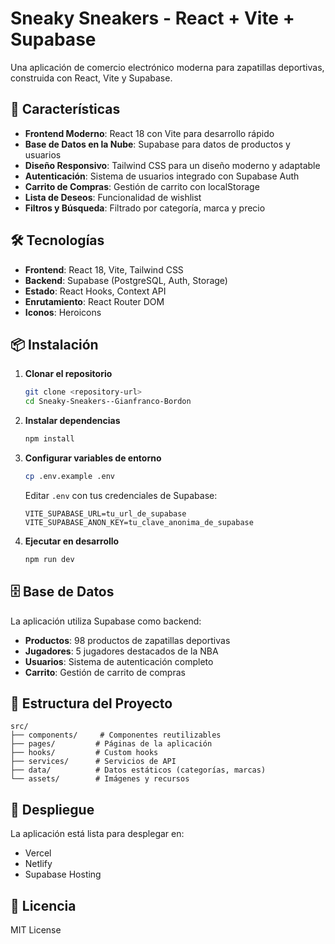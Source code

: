 # Sneaky Sneakers - React + Vite + Supabase

Una aplicación de comercio electrónico moderna para zapatillas deportivas, construida con React, Vite y Supabase.

## 🚀 Características

- **Frontend Moderno**: React 18 con Vite para desarrollo rápido
- **Base de Datos en la Nube**: Supabase para datos de productos y usuarios
- **Diseño Responsivo**: Tailwind CSS para un diseño moderno y adaptable
- **Autenticación**: Sistema de usuarios integrado con Supabase Auth
- **Carrito de Compras**: Gestión de carrito con localStorage
- **Lista de Deseos**: Funcionalidad de wishlist
- **Filtros y Búsqueda**: Filtrado por categoría, marca y precio

## 🛠️ Tecnologías

- **Frontend**: React 18, Vite, Tailwind CSS
- **Backend**: Supabase (PostgreSQL, Auth, Storage)
- **Estado**: React Hooks, Context API
- **Enrutamiento**: React Router DOM
- **Iconos**: Heroicons

## 📦 Instalación

1. **Clonar el repositorio**
   ```bash
   git clone <repository-url>
   cd Sneaky-Sneakers--Gianfranco-Bordon
   ```

2. **Instalar dependencias**
   ```bash
   npm install
   ```

3. **Configurar variables de entorno**
   ```bash
   cp .env.example .env
   ```
   
   Editar `.env` con tus credenciales de Supabase:
   ```
   VITE_SUPABASE_URL=tu_url_de_supabase
   VITE_SUPABASE_ANON_KEY=tu_clave_anonima_de_supabase
   ```

4. **Ejecutar en desarrollo**
   ```bash
   npm run dev
   ```

## 🗄️ Base de Datos

La aplicación utiliza Supabase como backend:
- **Productos**: 98 productos de zapatillas deportivas
- **Jugadores**: 5 jugadores destacados de la NBA
- **Usuarios**: Sistema de autenticación completo
- **Carrito**: Gestión de carrito de compras

## 📁 Estructura del Proyecto

```
src/
├── components/     # Componentes reutilizables
├── pages/         # Páginas de la aplicación
├── hooks/         # Custom hooks
├── services/      # Servicios de API
├── data/          # Datos estáticos (categorías, marcas)
└── assets/        # Imágenes y recursos
```

## 🚀 Despliegue

La aplicación está lista para desplegar en:
- Vercel
- Netlify
- Supabase Hosting

## 📝 Licencia

MIT License
